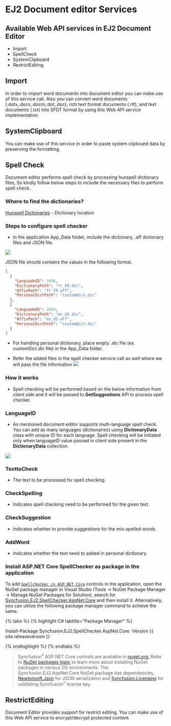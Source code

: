 # EJ2 Document editor Services

## Available Web API services in EJ2 Document Editor
* Import
* SpellCheck
* SystemClipboard
* RestrictEditing

## Import
In order to import word documents into document editor you can make use of this service call. Also you can convert word documents (.dotx,.docx,.docm,.dot,.doc), rich text format documents (.rtf), and text documents (.txt) into SFDT format by using this Web API service implementation.

## SystemClipboard
You can make use of this service in order to paste system clipboard data by preserving the formatting.

## Spell Check

Document editor performs spell check by processing hunspell dictionary files, So kindly follow below steps to include the necessary files to perform spell check.

### Where to find the dictionaries?
[Hunspell Dictionaries](https://github.com/wooorm/dictionaries) - Dictionary location

### Steps to configure spell checker

* In the application App_Data folder, include the dictionary, .aff dictionary files and JSON file. 

![](appData.PNG)

JSON file should contains the values in the following format.

```json
[
  {
    "LanguadeID": 1036, 
    "DictionaryPath": "fr_FR.dic",
    "AffixPath": "fr_FR.aff", 
    "PersonalDictPath": "customDict.dic"
  },
  {
    "LanguadeID": 1033,
    "DictionaryPath": "en_US.dic",
    "AffixPath": "en_US.aff",
    "PersonalDictPath": "customDict.dic"
  }
]
```

* For handling personal dictionary, place empty .dic file (ex. customDict.dic file) in the App_Data folder.

* Refer the added files in the spell checker service call as well where we will pass the file information
 ![](codeFile.png)
 
### How it works

* Spell checking will be performed based on the below information from client side and it will be passed to **GetSuggestions** API to process spell checker.

### LanguageID

* As mentioned document editor supports multi-language spell check. You can add as many languages (dictionaries) using **DictionaryData** class with unique ID for each language. Spell checking will be initiated only when languageID value passed in client side present in the **DictionaryData** collection. 

![](multiLang.PNG)

### TexttoCheck

* The text to be processed for spell checking.

### CheckSpelling
* Indicates spell checking need to be performed for the given text.

### CheckSuggestion
* Indicates whether to provide suggestions for the mis-spelled words.

### AddWord
* Indicates whether the text need to added in personal dictionary.

### Install ASP.NET Core SpellChecker as package in the application

To add [`Spellchecker in ASP.NET Core`](https://ej2.syncfusion.com/aspnetcore/documentation/nuget-packages#syncfusionej2spellcheckeraspnetcore) controls in the application, open the NuGet package manager in Visual Studio (Tools → NuGet Package Manager → Manage NuGet Packages for Solution), search for [Syncfusion.EJ2.SpellChecker.AspNet.Core](https://www.nuget.org/packages/Syncfusion.EJ2.SpellChecker.AspNet.Core/) and then install it.  Alternatively, you can utilize the following package manager command to achieve the same.

{% tabs %}
{% highlight C# tabtitle="Package Manager" %}

Install-Package Syncfusion.EJ2.SpellChecker.AspNet.Core -Version {{ site.releaseversion }}

{% endhighlight %}
{% endtabs %}

>Syncfusion<sup style="font-size:70%">&reg;</sup> ASP.NET Core controls are available in [nuget.org.](https://www.nuget.org/packages?q=syncfusion.EJ2) Refer to [NuGet packages topic](https://ej2.syncfusion.com/aspnetcore/documentation/nuget-packages) to learn more about installing NuGet packages in various OS environments. The Syncfusion.EJ2.AspNet.Core NuGet package has dependencies, [Newtonsoft.Json](https://www.nuget.org/packages/Newtonsoft.Json/) for JSON serialization and [Syncfusion.Licensing](https://www.nuget.org/packages/Syncfusion.Licensing/) for validating Syncfusion<sup style="font-size:70%">&reg;</sup> license key.

## RestrictEditing
Document Editor provides support for restrict editing. You can make use of this Web API service to encrypt/decrypt protected content. 